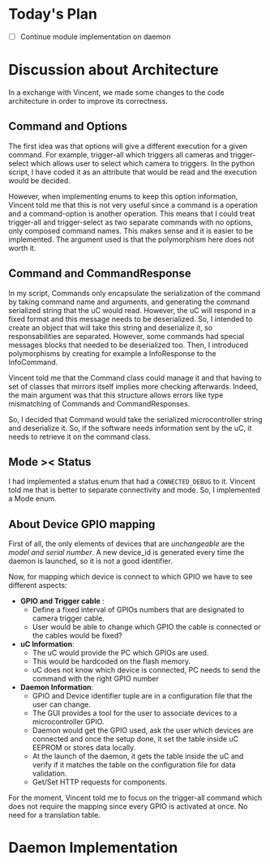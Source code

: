 # Today's Plan

- [ ] Continue module implementation on daemon

# Discussion about Architecture

In a exchange with Vincent, we made some changes to the code architecture in order to improve its correctness.

## Command and Options

The first idea was that options will give a different execution for a given command. For example, trigger-all which triggers all cameras and trigger-select which allows user to select which camera to triggers. In the python script, I have coded it as an attribute that would be read and the execution would be decided.

However, when implementing enums to keep this option information, Vincent told me that this is not very useful since a command is a operation and a command-option is another operation. This means that I could treat trigger-all and trigger-select as two separate commands with no options, only composed command names. This makes sense and it is easier to be implemented.
The argument used is that the polymorphism here does not worth it.

## Command and CommandResponse

In my script, Commands only encapsulate the serialization of the command by taking command name and arguments, and generating the command serialized string that the uC would read. However, the uC will respond in a fixed format and this message needs to be deserialized. So, I intended to create an object that will take this string and deserialize it, so responsabilities are separated. However, some commands had special messages blocks that needed to be deserialized too. Then, I introduced polymorphisms by creating for example a InfoResponse to the InfoCommand.

Vincent told me that the Command class could manage it and that having to set of classes that mirrors itself implies more checking afterwards. Indeed, the main argument was that this structure allows errors like type mismatching of Commands and CommandResponses.

So, I decided that Command would take the serialized microcontroller string and deserialize it. So, if the software needs information sent by the uC, it needs to retrieve it on the command class.

## Mode >< Status

I had implemented a status enum that had a `CONNECTED_DEBUG` to it.
Vincent told me that is better to separate connectivity and mode. So, I implemented a Mode enum.

## About Device GPIO mapping

First of all, the only elements of devices that are _unchangeable_ are the _model and serial number_. A new device_id is generated every time the daemon is launched, so it is not a good identifier.

Now, for mapping which device is connect to which GPIO we have to see different aspects:
- **GPIO and Trigger cable** :
	- Define a fixed interval of GPIOs numbers that are designated to camera trigger cable.
	- User would be able to change which GPIO the cable is connected or the cables would be fixed?
- **uC Information**:
	- The uC would provide the PC which GPIOs are used.
	- This would be hardcoded on the flash memory.
	- uC does not know which device is connected, PC needs to send the command with the right GPIO number
- **Daemon Information**:
	- GPIO and Device identifier tuple are in a configuration file that the user can change.
	- The GUI provides a tool for the user to associate devices to a microcontroller GPIO.
	- Daemon would get the GPIO used, ask the user which devices are connected and once the setup done, it set the table inside uC EEPROM or stores data locally.
	- At the launch of the daemon, it gets the table inside the uC and verify if it matches the table on the configuration file for data validation.
	- Get/Set HTTP requests for components.

For the moment, Vincent told me to focus on the trigger-all command which does not require the mapping since every GPIO is activated at once. No need for a translation table.

# Daemon Implementation